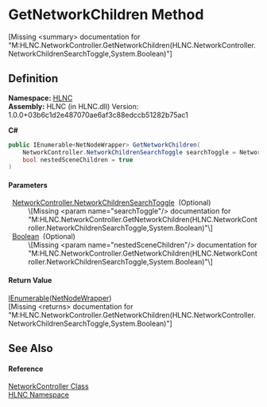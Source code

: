 # GetNetworkChildren Method


\[Missing &lt;summary&gt; documentation for "M:HLNC.NetworkController.GetNetworkChildren(HLNC.NetworkController.NetworkChildrenSearchToggle,System.Boolean)"\]



## Definition
**Namespace:** <a href="N_HLNC">HLNC</a>  
**Assembly:** HLNC (in HLNC.dll) Version: 1.0.0+03b6c1d2e487070ae6af3c88edccb51282b75ac1

**C#**
``` C#
public IEnumerable<NetNodeWrapper> GetNetworkChildren(
	NetworkController.NetworkChildrenSearchToggle searchToggle = NetworkController.NetworkChildrenSearchToggle.EXCLUDE_SCENES,
	bool nestedSceneChildren = true
)
```



#### Parameters
<dl><dt>  <a href="T_HLNC_NetworkController_NetworkChildrenSearchToggle">NetworkController.NetworkChildrenSearchToggle</a>  (Optional)</dt><dd>\[Missing &lt;param name="searchToggle"/&gt; documentation for "M:HLNC.NetworkController.GetNetworkChildren(HLNC.NetworkController.NetworkChildrenSearchToggle,System.Boolean)"\]</dd><dt>  <a href="https://learn.microsoft.com/dotnet/api/system.boolean" target="_blank" rel="noopener noreferrer">Boolean</a>  (Optional)</dt><dd>\[Missing &lt;param name="nestedSceneChildren"/&gt; documentation for "M:HLNC.NetworkController.GetNetworkChildren(HLNC.NetworkController.NetworkChildrenSearchToggle,System.Boolean)"\]</dd></dl>

#### Return Value
<a href="https://learn.microsoft.com/dotnet/api/system.collections.generic.ienumerable-1" target="_blank" rel="noopener noreferrer">IEnumerable</a>(<a href="T_HLNC_NetNodeWrapper">NetNodeWrapper</a>)  
\[Missing &lt;returns&gt; documentation for "M:HLNC.NetworkController.GetNetworkChildren(HLNC.NetworkController.NetworkChildrenSearchToggle,System.Boolean)"\]

## See Also


#### Reference
<a href="T_HLNC_NetworkController">NetworkController Class</a>  
<a href="N_HLNC">HLNC Namespace</a>  
